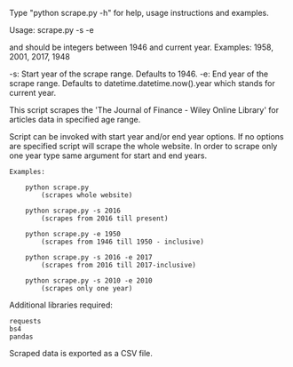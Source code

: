 Type "python scrape.py -h" for help, usage instructions and examples.

Usage: scrape.py -s <startyear> -e <endyear>

<startyear> and <endyear> should be integers between 1946 and current year.
    Examples:
        1958, 2001, 2017, 1948

-s: Start year of the scrape range. Defaults to 1946.
-e: End year of the scrape range. Defaults to datetime.datetime.now().year
    which stands for current year.

This script scrapes the 'The Journal of Finance - Wiley Online Library' for
articles data in specified age range.

Script can be invoked with start year and/or end year options.
If no options are specified script will scrape the whole website.
In order to scrape only one year type same argument for start and end years.

    Examples:
	
        python scrape.py
            (scrapes whole website)
			
        python scrape.py -s 2016
            (scrapes from 2016 till present)
			
        python scrape.py -e 1950
            (scrapes from 1946 till 1950 - inclusive)
			
        python scrape.py -s 2016 -e 2017
            (scrapes from 2016 till 2017-inclusive)
			
        python scrape.py -s 2010 -e 2010
            (scrapes only one year)

Additional libraries required:

    requests
    bs4
    pandas

Scraped data is exported as a CSV file.